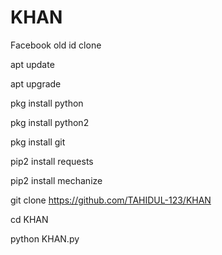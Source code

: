 # KHAN
Facebook old id clone

apt update

apt upgrade

 pkg install python

pkg install python2

 pkg install git 

pip2 install requests

 pip2 install mechanize 


git clone https://github.com/TAHIDUL-123/KHAN

cd KHAN

python KHAN.py
